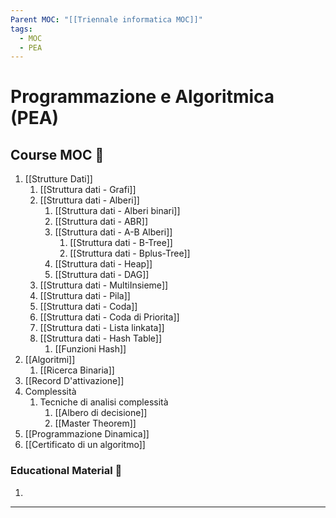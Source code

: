 ```yaml
---
Parent MOC: "[[Triennale informatica MOC]]"
tags:
  - MOC
  - PEA
---
```

# Programmazione e Algoritmica (PEA)

## Course MOC  📒
1. [[Strutture Dati]]
	1. [[Struttura dati - Grafi]]
	2. [[Struttura dati - Alberi]]
		1. [[Struttura dati - Alberi binari]]
		2. [[Struttura dati -  ABR]]
		3. [[Struttura dati - A-B Alberi]]
			1. [[Struttura dati - B-Tree]]
			2. [[Struttura dati - Bplus-Tree]]
		4. [[Struttura dati - Heap]]
		5. [[Struttura dati - DAG]]
	3. [[Struttura dati - MultiInsieme]]
	4. [[Struttura dati - Pila]]
	5. [[Struttura dati - Coda]]
	6. [[Struttura dati - Coda di Priorita]]
	7. [[Struttura dati - Lista linkata]]
	8. [[Struttura dati - Hash Table]]
		1. [[Funzioni Hash]]
2. [[Algoritmi]]
	1. [[Ricerca Binaria]]
3. [[Record D'attivazione]]
4. Complessità
	1. Tecniche di analisi complessità
		1. [[Albero di decisione]]
		2. [[Master Theorem]]
5. [[Programmazione Dinamica]]
6. [[Certificato di un algoritmo]]



### Educational Material 🧱
1. 

---

